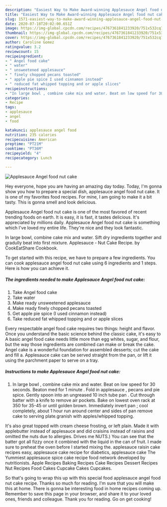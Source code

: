 ```yaml
---
description: "Easiest Way to Make Award-winning Applesauce Angel food nut cake"
title: "Easiest Way to Make Award-winning Applesauce Angel food nut cake"
slug: 1571-easiest-way-to-make-award-winning-applesauce-angel-food-nut-cake
date: 2020-07-18T20:02:00.651Z
image: https://img-global.cpcdn.com/recipes/4767361841233920/751x532cq70/applesauce-angel-food-nut-cake-recipe-main-photo.jpg
thumbnail: https://img-global.cpcdn.com/recipes/4767361841233920/751x532cq70/applesauce-angel-food-nut-cake-recipe-main-photo.jpg
cover: https://img-global.cpcdn.com/recipes/4767361841233920/751x532cq70/applesauce-angel-food-nut-cake-recipe-main-photo.jpg
author: Caroline Gomez
ratingvalue: 3.2
reviewcount: 15
recipeingredient:
- " Angel food cake"
- " water"
- " unsweetened applesauce"
- " finely chopped pecans toasted"
- " apple pie spice I used cinnamon instead"
- " reduced fat whipped topping and or apple slices"
recipeinstructions:
- "In large bowl , combine cake mix and water. Beat on low speed for 30 seconds. Beaton med for 1 minute . Fold in applesauce , pecans and pie spice. Gently spoon into an ungreased 10 inch tube pan . Cut through batter with a knife to remove air pockets. Bake on lowest oven rack  at 350 for 35-45 or until golden brown. Immediately invert pan ; cool completely, about 1 hour  run around center and sides of pan remove cake to serving plate.granish with apples/whipped topping."
categories:
- Recipe
tags:
- applesauce
- angel
- food

katakunci: applesauce angel food 
nutrition: 235 calories
recipecuisine: American
preptime: "PT21M"
cooktime: "PT36M"
recipeyield: "4"
recipecategory: Lunch

---
```



![Applesauce Angel food nut cake](https://img-global.cpcdn.com/recipes/4767361841233920/751x532cq70/applesauce-angel-food-nut-cake-recipe-main-photo.jpg)

Hey everyone, hope you are having an amazing day today. Today, I'm gonna show you how to prepare a special dish, applesauce angel food nut cake. It is one of my favorites food recipes. For mine, I am going to make it a bit tasty. This is gonna smell and look delicious.

Applesauce Angel food nut cake is one of the most favored of recent trending foods on earth. It is easy, it is fast, it tastes delicious. It's appreciated by millions daily. Applesauce Angel food nut cake is something which I've loved my entire life. They're nice and they look fantastic.

In large bowl, combine cake mix and water. Sift dry ingredients together and gradully beat into first mixture. Applesauce - Nut Cake Recipe. by CookEatShare Cookbook.


To get started with this recipe, we have to prepare a few ingredients. You can cook applesauce angel food nut cake using 6 ingredients and 1 steps. Here is how you can achieve it.

<!--inarticleads1-->

##### The ingredients needed to make Applesauce Angel food nut cake:

1. Take  Angel food cake
1. Take  water
1. Make ready  unsweetened applesauce
1. Make ready  finely chopped pecans toasted
1. Get  apple pie spice (I used cinnamon instead)
1. Take  reduced fat whipped topping and or apple slices


Every respectable angel food cake requires two things: height and flavor. Once you understand the basic science behind the classic cake, it&#39;s easy to A basic angel food cake needs little more than egg whites, sugar, and flour, but the way those ingredients are combined can make or break the cake. Angel cake is a wonderful foundation for assembled desserts; cut the cake and fill a. Applesauce cake can be served straight from the pan, or lift it using the parchment paper to serve on a tray. 

<!--inarticleads2-->

##### Instructions to make Applesauce Angel food nut cake:

1. In large bowl , combine cake mix and water. Beat on low speed for 30 seconds. Beaton med for 1 minute . Fold in applesauce , pecans and pie spice. Gently spoon into an ungreased 10 inch tube pan . Cut through batter with a knife to remove air pockets. Bake on lowest oven rack  at 350 for 35-45 or until golden brown. Immediately invert pan ; cool completely, about 1 hour  run around center and sides of pan remove cake to serving plate.granish with apples/whipped topping.


It&#39;s also great topped with cream cheese frosting, or left plain. Made it with applebutter instead of applesauce and did craisins instead of raisins and omitted the nuts due to allergies. Drives me NUTS.) You can see that the batter got all fizzy once it combined with the liquid in the can of fruit. I made sure to preheat the oven before I started mixing the. applesauce raisin cake recipes easy, applesauce cake recipe for diabetics, applesauce cake The Yummiest applesauce spice cake recipe food network developed by nutritionists. Apple Recipes Baking Recipes Cake Recipes Dessert Recipes Nut Recipes Food Cakes Cupcake Cakes Cupcakes. 

So that's going to wrap this up with this special food applesauce angel food nut cake recipe. Thanks so much for reading. I'm sure that you will make this at home. There is gonna be interesting food in home recipes coming up. Remember to save this page in your browser, and share it to your loved ones, friends and colleague. Thank you for reading. Go on get cooking!
